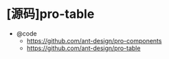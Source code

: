 # [源码]pro-table

- @code
  - https://github.com/ant-design/pro-components 
  - https://github.com/ant-design/pro-table